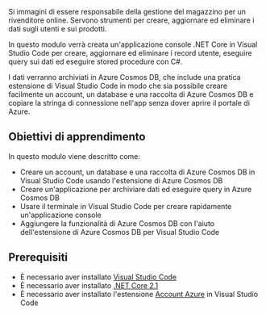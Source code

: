 Si immagini di essere responsabile della gestione del magazzino per un rivenditore online. Servono strumenti per creare, aggiornare ed eliminare i dati sugli utenti e sui prodotti.

In questo modulo verrà creata un'applicazione console .NET Core in Visual Studio Code per creare, aggiornare ed eliminare i record utente, eseguire query sui dati ed eseguire stored procedure con C#.

I dati verranno archiviati in Azure Cosmos DB, che include una pratica estensione di Visual Studio Code in modo che sia possibile creare facilmente un account, un database e una raccolta di Azure Cosmos DB e copiare la stringa di connessione nell'app senza dover aprire il portale di Azure.

## <a name="learning-objectives"></a>Obiettivi di apprendimento

In questo modulo viene descritto come:  

- Creare un account, un database e una raccolta di Azure Cosmos DB in Visual Studio Code usando l'estensione di Azure Cosmos DB
- Creare un'applicazione per archiviare dati ed eseguire query in Azure Cosmos DB
- Usare il terminale in Visual Studio Code per creare rapidamente un'applicazione console
- Aggiungere la funzionalità di Azure Cosmos DB con l'aiuto dell'estensione di Azure Cosmos DB per Visual Studio Code

## <a name="prerequisites"></a>Prerequisiti

- È necessario aver installato [Visual Studio Code](https://code.visualstudio.com/)
- È necessario aver installato [.NET Core 2.1](https://www.microsoft.com/net/download)
- È necessario aver installato l'estensione [Account Azure](https://marketplace.visualstudio.com/items?itemName=ms-vscode.azure-account) in Visual Studio Code
